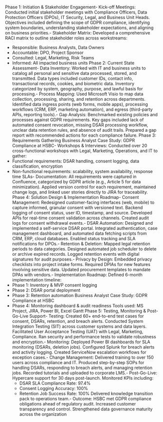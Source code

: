  Phase 1: Initiation & Stakeholder Engagement- Kick-off Meetings:
  Conducted initial stakeholder meetings with Compliance Officers, Data Protection Officers (DPOs), IT
 Security, Legal, and Business Unit Heads.
  Objectives included defining the scope of GDPR compliance, identifying system boundaries, understanding
 stakeholder expectations, and aligning on business priorities.- Stakeholder Matrix:
  Developed a comprehensive RACI matrix to outline stakeholder roles across workstreams:
  - Responsible: Business Analysts, Data Owners
  - Accountable: DPO, Project Sponsor
  - Consulted: Legal, Marketing, Risk Teams
  - Informed: All impacted business units
 Phase 2: Current State Assessment- Data Inventory:
  Worked with IT and business units to catalog all personal and sensitive data processed, stored, and
 transmitted.
  Data types included customer IDs, contact info, transactional records, cookies, and biometric data.
  Inventory categorized by system, geography, purpose, and lawful basis for processing.- Process Mapping:
  Used Microsoft Visio to map data collection, processing, sharing, and retention across departments.
  Identified data ingress points (web forms, mobile apps), processing workflows (CRM, ERP, marketing
 automation), and egress (third-party APIs, reporting tools).- Gap Analysis:
  Benchmarked existing policies and processes against GDPR requirements.
  Key gaps included lack of automated consent revocation, missing DSAR processing workflow, unclear data
 retention rules, and absence of audit trails.
  Prepared a gap report with recommended actions for each compliance failure.
 Phase 3: Requirements Gathering
Business Analyst Case Study: GDPR Compliance at HSBC- Workshops & Interviews:
  Conducted over 20 cross-functional workshops with Legal, Marketing, Operations, and IT to gather:
  - Functional requirements: DSAR handling, consent logging, data classification, encryption
  - Non-functional requirements: scalability, system availability, response time SLAs- Documentation:
  All requirements were captured in Confluence, categorized by GDPR article (e.g., Article 5 for data
 minimization).
  Applied version control for each requirement, maintained change logs, and linked user stories directly to
 JIRA for traceability.
 Phase 4: Solution Design & Implementation Roadmap- Consent Management:
  Redesigned customer-facing interfaces (web, mobile) to capture informed, granular consent with versioned
 text.
  Backend logging of consent status, user ID, timestamp, and source.
  Developed APIs for real-time consent validation across channels.
  Created audit logs for consent withdrawal events.- DSAR Automation:
  Designed and implemented a self-service DSAR portal.
  Integrated authentication, case management dashboard, and automated data fetching scripts from CRM,
 ERP, cloud databases.
  Enabled status tracking and SLA notifications for DPOs.- Retention & Deletion:
  Mapped legal retention periods to data categories.
  Designed automated job scheduler to delete or archive expired records.
  Logged retention events with digital signatures for audit purposes.- Privacy by Design:
  Embedded privacy checklists into project intake forms.
  Required DPIAs for new features involving sensitive data.
  Updated procurement templates to mandate DPAs with vendors.- Implementation Roadmap:
  Defined 6-month implementation timeline:
  - Phase 1: Inventory & MVP consent logging
  - Phase 2: DSAR portal deployment
  - Phase 3: Retention automation
Business Analyst Case Study: GDPR Compliance at HSBC
  - Phase 4: Monitoring dashboard & audit readiness
  Tools used: MS Project, JIRA, Power BI, Excel Gantt
 Phase 5: Testing, Monitoring & Post-Go-Live Support- Testing:
  Created 60+ end-to-end test cases for consent, DSARs, retention, and breach alerts.
  Conducted System Integration Testing (SIT) across customer systems and data layers.
  Facilitated User Acceptance Testing (UAT) with Legal, Marketing, Compliance.
  Ran security and performance tests to validate robustness and encryption.- Monitoring:
  Deployed Power BI dashboards for SLA monitoring (DSARs, deletion jobs).
  Configured Splunk for breach alerts and activity logging.
  Created ServiceNow escalation workflows for exception cases.- Change Management:
  Delivered training to over 150 users across compliance and IT.
  Produced step-by-step SOPs for handling DSARs, responding to breach alerts, and managing retention
 jobs.
  Recorded tutorials and uploaded to corporate LMS.- Post-Go-Live:
  Hypercare support for 30 days post-launch.
  Monitored KPIs including:
    - DSAR SLA Compliance Rate: 97.4%
    - Consent Logging Accuracy: 100%
    - Retention Job Success Rate: 100%
  Delivered knowledge transition pack to operations team.- Outcome:
  HSBC met GDPR compliance obligations ahead of regulatory audit.
  Increased customer transparency and control.
  Strengthened data governance maturity across the organization
